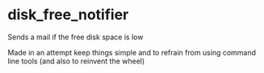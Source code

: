 # disk_free_notifier
Sends a mail if the free disk space is low

Made in an attempt keep things simple and to refrain from using command line tools (and also to reinvent the wheel)

